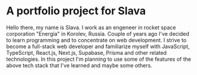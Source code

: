 # A portfolio project for Slava

Hello there, my name is Slava.
I work as an engeneer in rocket space corporation "Energia" in Korolev, Russia.
Couple of years ago I've decided to learn programming and to concentrate on web
development.
I strive to become a full-stack web developer and familiarize myself with JavaScript,
TypeScript, React.js, Next.js, Supabase, Prisma and other related technologies.
In this project I'm planning to use some of the features of the above tech stack
that I've learned and maybe some others.
